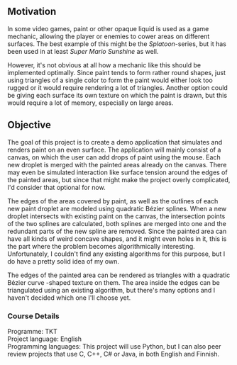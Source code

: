 ## Motivation

In some video games, paint or other opaque liquid is used as a game mechanic, allowing the player or enemies to cower areas on different surfaces. The best example of this might be the *Splatoon*-series, but it has been used in at least *Super Mario Sunshine* as well.

However, it's not obvious at all how a mechanic like this should be implemented optimally. Since paint tends to form rather round shapes, just using triangles of a single color to form the paint would either look too rugged or it would require rendering a lot of triangles. Another option could be giving each surface its own texture on which the paint is drawn, but this would require a lot of memory, especially on large areas.

## Objective

The goal of this project is to create a demo application that simulates and renders paint on an even surface. The application will mainly consist of a canvas, on which the user can add drops of paint using the mouse. Each new droplet is merged with the painted areas already on the canvas. There may even be simulated interaction like surface tension around the edges of the painted areas, but since that might make the project overly complicated, I'd consider that optional for now.

The edges of the areas covered by paint, as well as the outlines of each new paint droplet are modeled using quadratic Bézier splines. When a new droplet intersects with existing paint on the canvas, the intersection points of the two splines are calculated, both splines are merged into one and the redundant parts of the new spline are removed. Since the painted area can have all kinds of weird concave shapes, and it might even holes in it, this is the part where the problem becomes algorithmically interesting. Unfortunately, I couldn't find any existing algorithms for this purpose, but I do have a pretty solid idea of my own.

The edges of the painted area can be rendered as triangles with a quadratic Bézier curve -shaped texture on them. The area inside the edges can be triangulated using an existing algorithm, but there's many options and I haven't decided which one I'll choose yet.

### Course Details
Programme: TKT</br>
Project language: English</br>
Programming languages: This project will use Python, but I can also peer review projects that use C, C++, C# or Java, in both English and Finnish.</br>
